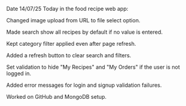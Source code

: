 Date 14/07/25
Today in the food recipe web app:

Changed image upload from URL to file select option.

Made search show all recipes by default if no value is entered.

Kept category filter applied even after page refresh.

Added a refresh button to clear search and filters.

Set validation to hide "My Recipes" and "My Orders" if the user is not logged in.

Added error messages for login and signup validation failures.

Worked on GitHub and MongoDB setup.

